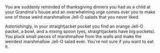 You are suddenly reminded of thanksgiving dinners you had as a child at your Grandma's house and an overwhelming urge
comes over you to make one of those weird marshmallow Jell-O salads that you never liked.

Astonishingly, in your straightjacket pocket you find an orange Jell-O packet, a bowl, and a mixing spoon
(yes, straightjackets have big pockets). You pluck small pieces of marshmallow from the walls and make the weirdest
marshmallow Jell-O salad ever. You're not sure if you want to eat it.